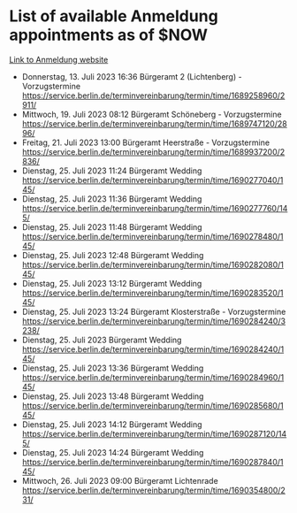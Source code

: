 # List of available Anmeldung appointments as of $NOW
[Link to Anmeldung website](https://service.berlin.de/terminvereinbarung/termin/tag.php?termin=1&anliegen[]=120686&dienstleisterlist=122210,122217,327316,122219,327312,122227,327314,122231,327346,122243,327348,122254,122252,329742,122260,329745,122262,329748,122271,327278,122273,327274,122277,327276,330436,122280,327294,122282,327290,122284,327292,122291,327270,122285,327266,122286,327264,122296,327268,150230,329760,122297,327286,122294,327284,122312,329763,122314,329775,122304,327330,122311,327334,122309,327332,317869,122281,327352,122279,329772,122283,122276,327324,122274,327326,122267,329766,122246,327318,122251,327320,122257,327322,122208,327298,122226,327300&herkunft=http%3A%2F%2Fservice.berlin.de%2Fdienstleistung%2F120686%2F)
- Donnerstag, 13. Juli 2023 16:36 Bürgeramt 2 (Lichtenberg) - Vorzugstermine https://service.berlin.de/terminvereinbarung/termin/time/1689258960/2911/
- Mittwoch, 19. Juli 2023 08:12 Bürgeramt Schöneberg - Vorzugstermine https://service.berlin.de/terminvereinbarung/termin/time/1689747120/2896/
- Freitag, 21. Juli 2023 13:00 Bürgeramt Heerstraße - Vorzugstermine https://service.berlin.de/terminvereinbarung/termin/time/1689937200/2836/
- Dienstag, 25. Juli 2023 11:24 Bürgeramt Wedding https://service.berlin.de/terminvereinbarung/termin/time/1690277040/145/
- Dienstag, 25. Juli 2023 11:36 Bürgeramt Wedding https://service.berlin.de/terminvereinbarung/termin/time/1690277760/145/
- Dienstag, 25. Juli 2023 11:48 Bürgeramt Wedding https://service.berlin.de/terminvereinbarung/termin/time/1690278480/145/
- Dienstag, 25. Juli 2023 12:48 Bürgeramt Wedding https://service.berlin.de/terminvereinbarung/termin/time/1690282080/145/
- Dienstag, 25. Juli 2023 13:12 Bürgeramt Wedding https://service.berlin.de/terminvereinbarung/termin/time/1690283520/145/
- Dienstag, 25. Juli 2023 13:24 Bürgeramt Klosterstraße - Vorzugstermine https://service.berlin.de/terminvereinbarung/termin/time/1690284240/3238/
- Dienstag, 25. Juli 2023  Bürgeramt Wedding https://service.berlin.de/terminvereinbarung/termin/time/1690284240/145/
- Dienstag, 25. Juli 2023 13:36 Bürgeramt Wedding https://service.berlin.de/terminvereinbarung/termin/time/1690284960/145/
- Dienstag, 25. Juli 2023 13:48 Bürgeramt Wedding https://service.berlin.de/terminvereinbarung/termin/time/1690285680/145/
- Dienstag, 25. Juli 2023 14:12 Bürgeramt Wedding https://service.berlin.de/terminvereinbarung/termin/time/1690287120/145/
- Dienstag, 25. Juli 2023 14:24 Bürgeramt Wedding https://service.berlin.de/terminvereinbarung/termin/time/1690287840/145/
- Mittwoch, 26. Juli 2023 09:00 Bürgeramt Lichtenrade https://service.berlin.de/terminvereinbarung/termin/time/1690354800/231/

